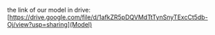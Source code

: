 the link of our model in drive: [https://drive.google.com/file/d/1afkZR5pDQVMdTtTynSnyTExcCt5db-Oj/view?usp=sharing](Model)
